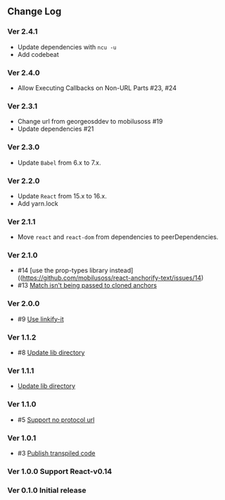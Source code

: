 ## Change Log

### Ver 2.4.1
  * Update dependencies with `ncu -u`
  * Add codebeat

### Ver 2.4.0
  * Allow Executing Callbacks on Non-URL Parts #23, #24

### Ver 2.3.1
  * Change url from georgeosddev to mobilusoss #19
  * Update dependencies #21

### Ver 2.3.0
  * Update `Babel` from 6.x to 7.x.

### Ver 2.2.0
  * Update `React` from 15.x to 16.x.
  * Add yarn.lock

### Ver 2.1.1
  * Move `react` and `react-dom` from dependencies to peerDependencies.

### Ver 2.1.0
  * #14 [use the prop-types library instead]((https://github.com/mobilusoss/react-anchorify-text/issues/14)
  * #13 [Match isn't being passed to cloned anchors](https://github.com/mobilusoss/react-anchorify-text/issues/13)

### Ver 2.0.0
  * #9 [Use linkify-it](https://github.com/mobilusoss/react-anchorify-text/issues/9)

### Ver 1.1.2

  * #8 [Update lib directory](https://github.com/mobilusoss/react-anchorify-text/pull/8)

### Ver 1.1.1

  * [Update lib directory](https://github.com/mobilusoss/react-anchorify-text/pull/7/commits/fe5c29f3ca4b299b9281427e7bae308889bd0512)

### Ver 1.1.0

  * #5 [Support no protocol url](https://github.com/mobilusoss/react-anchorify-text/issues/5)

### Ver 1.0.1

  * #3 [Publish transpiled code](https://github.com/mobilusoss/react-anchorify-text/issues/3)

### Ver 1.0.0 Support React-v0.14

### Ver 0.1.0 Initial release
